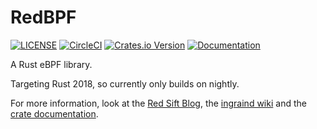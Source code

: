 RedBPF
======

[![LICENSE](https://img.shields.io/badge/license-GPLv3-blue.svg)](LICENSE)
[![CircleCI](https://circleci.com/gh/redsift/redbpf.svg?style=svg)](https://circleci.com/gh/redsift/redbpf)
[![Crates.io Version](https://img.shields.io/crates/v/redbpf.svg)](https://crates.io/crates/redbpf)
[![Documentation](https://img.shields.io/badge/docs-latest-red.svg)](https://redsift.github.io/rust/redbpf/doc/redbpf/)

A Rust eBPF library.

Targeting Rust 2018, so currently only builds on nightly.

For more information, look at the [Red Sift Blog](https://blog.redsift.com/?p=401),
the [ingraind wiki](https://github.com/redsift/ingraind/wiki)
and the [crate documentation](https://redsift.github.io/rust/redbpf/doc/redbpf/).
